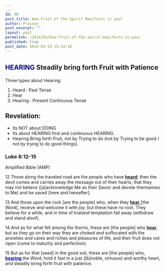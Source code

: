 ```yaml
---
---
ID: 90
post_title: How Fruit of the Spirit Manifests in you?
author: Praison
post_excerpt: ""
layout: post
permalink: /2014/03/how-fruit-of-the-spirit-manifests-in-you/
published: true
post_date: 2014-03-19 15:14:10
---
```

<h2><span style="line-height: 1.5;"><span style="color: #000080;">HEARING</span> Steadily bring forth Fruit with Patience</span></h2>
Three types about Hearing:
<ol>
	<li>Heard : Past Tense</li>
	<li>Hear</li>
	<li>Hearing : Present Continuous Tense</li>
</ol>
<h2>Revelation:</h2>
<ul>
	<li>Its NOT about DOING</li>
	<li>Its about HEARING first and continuous HEARING.</li>
	<li>Hearing Bring forth Fruit, not by Trying to do (not by Trying to be good / not by trying to do good things).</li>
</ul>
<div>
<h3>Luke 8:12-15</h3>
Amplified Bible (AMP)

</div>
<div>

12 Those along the traveled road are the people who have <span style="text-decoration: underline;"><strong>heard</strong></span>; then the devil comes and carries away the message out of their hearts, that they may not believe ([a]acknowledge Me as their Savior and devote themselves to Me) and be saved [here and hereafter].

13 And those upon the rock [are the people] who, when they <span style="text-decoration: underline;"><strong>hear</strong> </span>[the Word], receive <i>and </i>welcome it with joy; but these have no root. They believe for a while, and in time of trial<i>and</i> temptation fall away (withdraw and stand aloof).

14 And as for what fell among the thorns, these are [the people] who <span style="text-decoration: underline;"><strong>hear</strong></span>, but as they go on their way they are choked <i>and</i> suffocated with the anxieties <i>and</i> cares and riches and pleasures of life, and their fruit does not ripen (come to maturity and perfection).

15 But as for that [seed] in the good soil, these are [the people] who, <span style="text-decoration: underline; color: #000080;"><strong>hearing</strong> </span>the Word, hold it fast in a just ([b]noble, virtuous) and worthy heart, and steadily bring forth fruit with patience.

&nbsp;

</div>